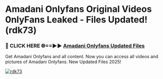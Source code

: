 # Amadani Onlyfans Original Videos 0nlyFans Leaked - Files Updated! (rdk73)

<h3>🔴 CLICK HERE 🌐==►► <a href="https://tinyurl.com/x26r9saj" rel="nofollow">Amadani Onlyfans Updated Files</a></h3>

Get Amadani Onlyfans and all content. Now you can access all videos and pictures of Amadani Onlyfans. New Updated Files 2025!

[![rdk73](https://i.imgur.com/LkgZPqh.gif)](https://tinyurl.com/x26r9saj)
